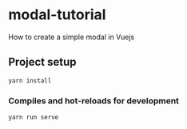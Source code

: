 # modal-tutorial
How to create a simple modal in Vuejs

## Project setup
```
yarn install
```

### Compiles and hot-reloads for development
```
yarn run serve
```